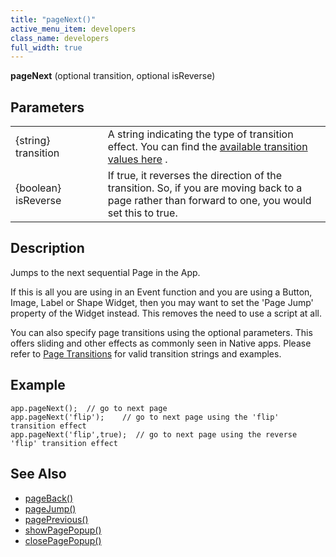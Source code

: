 ```yaml
---
title: "pageNext()"
active_menu_item: developers
class_name: developers
full_width: true
---
```



**pageNext** (optional transition, optional isReverse)

## Parameters

<table>
<tr>
<td width="164">
{string} transition

</td>
<td width="12">
</td>
<td width="717">
  A string indicating the type of transition effect. You can find the <a href="/developers/user-guide/scripting-apis/client-api/page-functions/page-transitions">available transition values here</a> .

</td>
</tr>
<tr>
<td width="164">
{boolean} isReverse

</td>
<td width="12">
</td>
<td width="717">
If true, it reverses the direction of the transition. So, if you are moving back to a page rather than forward to one, you would set this to true.

</td>
</tr>
</table>

## Description

Jumps to the next sequential Page in the App.

If this is all you are using in an Event function and you are using a Button, Image, Label or Shape Widget, then you may want to set the 'Page Jump' property of the Widget instead. This removes the need to use a script at all.

You can also specify page transitions using the optional parameters. This offers sliding and other effects as commonly seen in Native apps. Please refer to [Page Transitions](/developers/user-guide/scripting-apis/client-api/page-functions/page-transitions) for valid transition strings and examples.

## Example

    app.pageNext();  // go to next page
    app.pageNext('flip');    // go to next page using the 'flip' transition effect
    app.pageNext('flip',true);  // go to next page using the reverse 'flip' transition effect
     
   

## See Also

 - [pageBack()](/developers/user-guide/scripting-apis/client-api/page-functions/pageback)
 - [pageJump()](/developers/user-guide/scripting-apis/client-api/page-functions/pagejump)
 - [pagePrevious()](/developers/user-guide/scripting-apis/client-api/page-functions/pageprevious)
 - [showPagePopup()](/developers/user-guide/scripting-apis/client-api/page-functions/showpagepopup)
 - [closePagePopup()](/developers/user-guide/scripting-apis/client-api/page-functions/closepagepopup)

